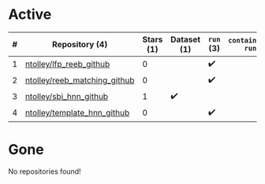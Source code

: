 # Active
| # | Repository (4) | Stars (1) | Dataset (1) | `run` (3) | `containers-run` |
| --- | --- | --- | --- | --- | --- |
| 1 | [ntolley/lfp_reeb_github](https://github.com/ntolley/lfp_reeb_github) | 0 |  | :heavy_check_mark: |  |
| 2 | [ntolley/reeb_matching_github](https://github.com/ntolley/reeb_matching_github) | 0 |  | :heavy_check_mark: |  |
| 3 | [ntolley/sbi_hnn_github](https://github.com/ntolley/sbi_hnn_github) | 1 | :heavy_check_mark: |  |  |
| 4 | [ntolley/template_hnn_github](https://github.com/ntolley/template_hnn_github) | 0 |  | :heavy_check_mark: |  |

# Gone
No repositories found!
